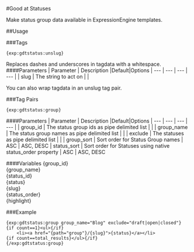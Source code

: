 #Good at Statuses

Make status group data available in ExpressionEngine templates.

##Usage

###Tags

```{exp:gdtstatus:unslug}```

Replaces dashes and underscores in tagdata with a whitespace.
####Parameters
| Parameter | Description |Default|Options
| --- | --- | --- | --- |
| slug | The string to act on |  | 

You can also wrap tagdata in an unslug tag pair.

###Tag Pairs

```{exp:gdtstatus:group}```

####Parameters
| Parameter | Description |Default|Options
| --- | --- | --- | --- |
| group_id | The status group ids as pipe delimited list |  | 
| group_name | The status group names as pipe delimited list |  | 
| exclude | The statuses as pipe delimited list | | 
| group_sort | Sort order for Status Group names | ASC | ASC, DESC
| status_sort | Sort order for Statuses using native status_order property | ASC | ASC, DESC

####Variables
{group_id}<br>
{group_name}<br> 
{status_id}<br>
{status}<br>
{slug}</br>
{status_order}<br>
{highlight}

###Example
```
{exp:gdtstatus:group group_name="Blog" exclude="draft|open|closed"}
{if count==1}<ul>{/if}
	<li><a href="{path="group"}/{slug}">{status}</a></li>
{if count==total_results}</ul>{/if}
{/exp:gdtstatus:group}
```

